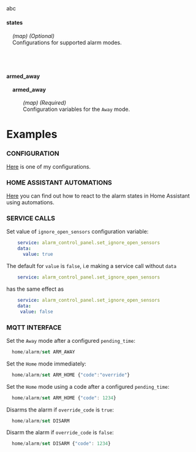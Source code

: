 <div id="#test">abc</div>

#### states
&nbsp;&nbsp;&nbsp; _(map) (Optional)_  
&nbsp;&nbsp;&nbsp; Configurations for supported alarm modes.  
<br>  
&nbsp;&nbsp;&nbsp;&nbsp;&nbsp;&nbsp;<h4> armed_away </h4>

<a id="#cba"></a>

&nbsp;&nbsp;&nbsp; **armed_away**  
<br>
&nbsp;&nbsp;&nbsp;&nbsp;&nbsp;&nbsp; &nbsp;&nbsp;&nbsp; _(map) (Required)_  
&nbsp;&nbsp;&nbsp;&nbsp;&nbsp;&nbsp; &nbsp;&nbsp;&nbsp; Configuration variables for the `Away` mode.  
<s></s>  

# Examples

### CONFIGURATION
[Here](examples/my_bwalarm.yaml) is one of my configurations.

### HOME ASSISTANT AUTOMATIONS
[Here](examples/automations.yaml) you can find out how to react to the alarm states in Home Assistant using automations.  

### SERVICE CALLS  
Set value of `ignore_open_sensors` configuration variable:
```yaml
    service: alarm_control_panel.set_ignore_open_sensors
    data:
      value: true
```
The default for `value` is `false`, i.e making a service call without `data`
```yaml
    service: alarm_control_panel.set_ignore_open_sensors
```
has the same effect as
```yaml
    service: alarm_control_panel.set_ignore_open_sensors
    data:
     value: false
```

### MQTT INTERFACE
Set the `Away` mode after a configured `pending_time`:
```javascript
  home/alarm/set ARM_AWAY
```
Set the `Home` mode immediately:
```javascript
  home/alarm/set ARM_HOME {"code":"override"}
```
Set the `Home` mode using a code after a configured `pending_time`:
```javascript
  home/alarm/set ARM_HOME {"code": 1234}
```
Disarms the alarm if `override_code` is `true`:
```javascript
  home/alarm/set DISARM
```
Disarm the alarm if `override_code` is `false`:
```javascript
  home/alarm/set DISARM {"code": 1234}
```
